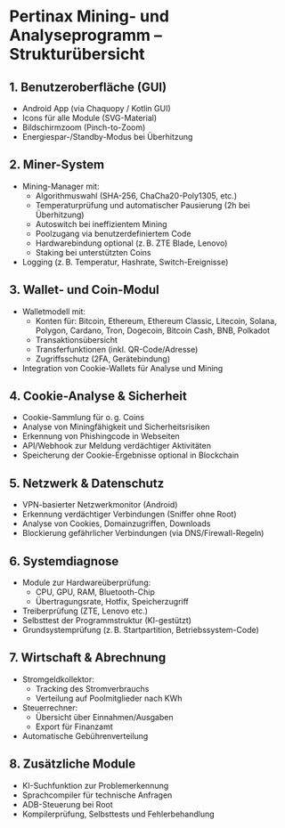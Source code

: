 
# Pertinax Mining- und Analyseprogramm – Strukturübersicht

## 1. Benutzeroberfläche (GUI)
- Android App (via Chaquopy / Kotlin GUI)
- Icons für alle Module (SVG-Material)
- Bildschirmzoom (Pinch-to-Zoom)
- Energiespar-/Standby-Modus bei Überhitzung

## 2. Miner-System
- Mining-Manager mit:
  - Algorithmuswahl (SHA-256, ChaCha20-Poly1305, etc.)
  - Temperaturprüfung und automatischer Pausierung (2h bei Überhitzung)
  - Autoswitch bei ineffizientem Mining
  - Poolzugang via benutzerdefiniertem Code
  - Hardwarebindung optional (z. B. ZTE Blade, Lenovo)
  - Staking bei unterstützten Coins
- Logging (z. B. Temperatur, Hashrate, Switch-Ereignisse)

## 3. Wallet- und Coin-Modul
- Walletmodell mit:
  - Konten für: Bitcoin, Ethereum, Ethereum Classic, Litecoin, Solana, Polygon, Cardano, Tron, Dogecoin, Bitcoin Cash, BNB, Polkadot
  - Transaktionsübersicht
  - Transferfunktionen (inkl. QR-Code/Adresse)
  - Zugriffsschutz (2FA, Gerätebindung)
- Integration von Cookie-Wallets für Analyse und Mining

## 4. Cookie-Analyse & Sicherheit
- Cookie-Sammlung für o. g. Coins
- Analyse von Miningfähigkeit und Sicherheitsrisiken
- Erkennung von Phishingcode in Webseiten
- API/Webhook zur Meldung verdächtiger Aktivitäten
- Speicherung der Cookie-Ergebnisse optional in Blockchain

## 5. Netzwerk & Datenschutz
- VPN-basierter Netzwerkmonitor (Android)
- Erkennung verdächtiger Verbindungen (Sniffer ohne Root)
- Analyse von Cookies, Domainzugriffen, Downloads
- Blockierung gefährlicher Verbindungen (via DNS/Firewall-Regeln)

## 6. Systemdiagnose
- Module zur Hardwareüberprüfung:
  - CPU, GPU, RAM, Bluetooth-Chip
  - Übertragungsrate, Hotfix, Speicherzugriff
- Treiberprüfung (ZTE, Lenovo etc.)
- Selbsttest der Programmstruktur (KI-gestützt)
- Grundsystemprüfung (z. B. Startpartition, Betriebssystem-Code)

## 7. Wirtschaft & Abrechnung
- Stromgeldkollektor:
  - Tracking des Stromverbrauchs
  - Verteilung auf Poolmitglieder nach KWh
- Steuerrechner:
  - Übersicht über Einnahmen/Ausgaben
  - Export für Finanzamt
- Automatische Gebührenverteilung

## 8. Zusätzliche Module
- KI-Suchfunktion zur Problemerkennung
- Sprachcompiler für technische Anfragen
- ADB-Steuerung bei Root
- Kompilerprüfung, Selbsttests und Fehlerbehandlung
